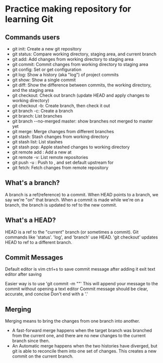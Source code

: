 # Practice making repository for learning Git

## Commands users

- git init: Create a new git repository
- git status: Compare working directory, staging area, and current branch
- git add: Add changes from working directory to staging area
- git commit: Commit changes from working directory to staging area
- git config: Set or get configuration
- git log: Show a history (aka "log") of project commits
- git show: Show a single commit
- git diff: Show the difference between commits, the working directory, and the staging area
- git checkout: Check out branch (update HEAD and apply changes to working directory)
- git checkout -b: Create branch, then check it out
- git branch -c: Create a branch
- git branch: List branches
- git branch --no-merged master: show branches not merged to master yet
- git merge: Merge changes from different branches
- git stash: Stash changes from working directory
- git stash list: List stashes
- git stash pop: Apple stashed changes to working directory
- git remote add <remote> <url>: Add a new <remote> at <url>
- git remote -v: List remote repositories
- git push -u <remote> <branch>: Push <branch> to <remote>, and set default upstream for <branch>
- git fetch: Fetch changes from remote repository

## What's a branch?

A branch is a ref(reference) to a commit. When HEAD points to a branch, we say we're "on" that branch. When a commit is made while we're on a branch, the branch is updated to ref to the new commit.

## What's a HEAD?

HEAD is a ref to the "current" branch (or sometimes a commit). Git commands like 'status'. 'log', and 'branch' use HEAD. 'git checkout' updates HEAD to ref to a different branch.

## Commit Messages

Default editor is vim
  ctrl+s to save commit message after adding it
  exit text editor after saving

Easier way is to use 'git commit -m "<message>"'
  This will append your message to the commit without opening a text editor
  Commit message should be clear, accurate, and concise
  Don't end with a '.'

## Merging

Merging means to bring the changes from one branch into another.

- A fast-forward merge happens when the target branch was branched from the current one, and there are no new changes to the current branch since then.
- An Automatic merge happens when the two histories have diverged, but git is able to reconcile them into one set of changes. This creates a new commit on the current branch.
